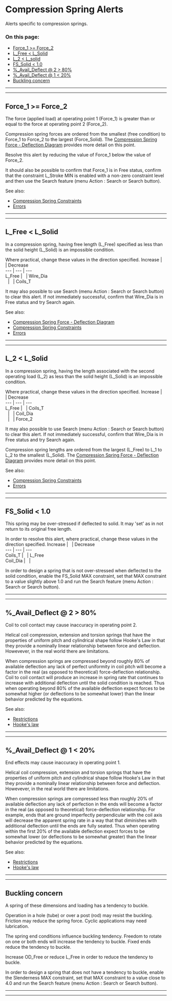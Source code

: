 # Compression Spring Alerts &nbsp; 

Alerts specific to compression springs. 

### On this page:   
 - [Force_1 >= Force_2](alerts.html#F1_GE_F2)  
 - [L_Free < L_Solid](alerts.html#L_Free_LT_L_Solid)  
 - [L_2 < L_solid](alerts.html#L_2_LT_L_Solid)  
 - [FS_Solid < 1.0](alerts.html#FS_Solid_LT_1)  
 - [%_Avail_Deflect @ 2 > 80%](alerts.html#PC_Avail_Deflect2_GT_80)  
 - [%_Avail_Deflect @ 1 < 20%](alerts.html#PC_Avail_Deflect1_LT_20)  
 - [Buckling concern](alerts.html#buckling)  

___

<a id="F1_GE_F2"></a>  
___

## Force_1 >= Force_2 
The force (applied load) at operating point 1 (Force_1) is greater than or equal to the force at operating point 2 (Force_2). 

Compression spring forces are ordered from the smallest (free condition) to Force_1 to Force_2 to the largest (Force_Solid). 
The [Compression Spring Force - Deflection Diagram](/docs/Help/img/ForceVsDeflection.png) provides more detail on this point. 

Resolve this alert by reducing the value of Force_1 below the value of Force_2. 

It should also be possible to 
confirm that Force_1 is in Free status, 
confirm that the constraint L_Stroke MIN is enabled with a non-zero constraint level 
and then use the Search feature (menu Action : Search or Search button). 

See also: 
 - [Compression Spring Constraints](/docs/Help/DesignTypes/Spring/Compression/description.html#c_springConstraints)   
 - [Errors](/docs/Help/errors.html)   

___

<a id="L_Free_LT_L_Solid"></a>  
___

## L_Free < L_Solid 
In a compression spring, 
having free length (L_Free) specified as less than the solid height (L_Solid) is an impossible condition. 

Where practical, change these values in the direction specified. 
Increase | &nbsp; | Decrease  
---      | ---    | ---  
 L_Free  | &nbsp; | Wire_Dia  
 &nbsp;  | &nbsp; | Coils_T

It may also possible to use Search (menu Action : Search or Search button) to clear this alert. 
If not immediately successful, confirm that Wire_Dia is in Free status and try Search again. 

See also: 
 - [Compression Spring Force - Deflection Diagram](/docs/Help/img/ForceVsDeflection.png)
 - [Compression Spring Constraints](/docs/Help/DesignTypes/Spring/Compression/description.html#c_springConstraints)   
 - [Errors](/docs/Help/errors.html)   

___

<a id="L_2_LT_L_Solid"></a>  
___

## L_2 < L_Solid 
In a compression spring, 
having the length associated with the second operating load (L_2) as less than the solid height (L_Solid) 
is an impossible condition. 

Where practical, change these values in the direction specified. 
Increase | &nbsp; | Decrease  
---     | ---    | ---  
 L_Free | &nbsp; | Coils_T  
 &nbsp; | &nbsp; | Coil_Dia  
 &nbsp; | &nbsp; | Force_2

It may also possible to use Search (menu Action : Search or Search button) to clear this alert. 
If not immediately successful, confirm that Wire_Dia is in Free status and try Search again. 

Compression spring lengths are ordered from the largest (L_Free) to L_1 to L_2 to the smallest (L_Solid). 
The [Compression Spring Force - Deflection Diagram](/docs/Help/img/ForceVsDeflection.png) provides more detail on this point. 

See also: 
 - [Compression Spring Constraints](/docs/Help/DesignTypes/Spring/Compression/description.html#c_springConstraints)   
 - [Errors](/docs/Help/errors.html)   

___

<a id="FS_Solid_LT_1"></a>  
___

##  FS_Solid < 1.0 
This spring may be over-stressed if deflected to solid.
It may 'set' as in not return to its original free length.

In order to resolve this alert, 
where practical, change these values in the direction specified. 
Increase  | &nbsp; | Decrease  
---       | ---    | ---  
 Coils_T  | &nbsp; | L_Free  
 Coil_Dia | &nbsp; | &nbsp;  

In order to design a spring that is not over-stressed when deflected to the solid condition, 
enable the FS_Solid MAX constraint, 
set that MAX constraint to a value slightly above 1.0 
and run the Search feature (menu Action : Search or Search button). 

___

<a id="PC_Avail_Deflect2_GT_80"></a>  
___

## %_Avail_Deflect @ 2 > 80% 
Coil to coil contact may cause inaccuracy in operating point 2.  

Helical coil compression, extension and torsion springs that have the properties of uniform pitch and cylindrical shape 
follow Hooke's Law in that they provide a nominally linear relationship between force and deflection. 
Howevever, in the real world there are limitations. 

When compression springs are compressed beyond roughly 80% of available deflection 
any lack of perfect uniformity in coil pitch will become a factor in the real (as opposed to theoretical) force-deflection relationship. 
Coil to coil contact will produce an increase in spring rate that continues to increase 
with additional deflection until the solid condition is reached.
Thus when operating beyond 80% of the available deflection expect forces to be somewhat higher (or deflections to be somewhat lower)
than the linear behavior predicted by the equations.  

 See also: 
  - [Restrictions](/docs/About/Legal/Restrictions.html)  
  - [Hooke's law](https://en.wikipedia.org/wiki/Hooke%27s_law)  

___

<a id="PC_Avail_Deflect1_LT_20"></a>  
___

## %_Avail_Deflect @ 1 < 20% 
End effects may cause inaccuracy in operating point 1.  

Helical coil compression, extension and torsion springs that have the properties of uniform pitch and cylindrical shape 
follow Hooke's Law in that they provide a nominally linear relationship between force and deflection. 
Howevever, in the real world there are limitations. 

When compression springs are compressed less than roughly 20% of available deflection 
any lack of perfection in the ends will become a factor in the real (as opposed to theoretical) force-deflection relationship. 
For example, ends that are ground imperfectly perpendicular with the coil axis will decrease the apparent spring rate 
in a way that that diminishes with additional deflection until the ends are fully seated. 
Thus when operating within the first 20% of the available deflection expect forces to be somewhat lower (or deflections to be somewhat greater)
than the linear behavior predicted by the equations.  

 See also: 
  - [Restrictions](/docs/About/Legal/Restrictions.html)  
  - [Hooke's law](https://en.wikipedia.org/wiki/Hooke%27s_law)  

___

<a id="buckling"></a>  
___

## Buckling concern 
A spring of these dimensions and loading has a tendency to buckle. 

Operation in a hole (tube) or over a post (rod) may resist the buckling. 
Friction may reduce the spring force. 
Cyclic applications may need lubrication. 

The spring end conditions influence buckling tendency. 
Freedom to rotate on one or both ends will increase the tendency to buckle.
Fixed ends reduce the tendency to buckle.

Increase OD_Free or reduce L_Free in order to reduce the tendency to buckle. 

In order to design a spring that does not have a tendency to buckle, 
enable the Slenderness MAX constraint, 
set that MAX constraint to a value close to 4.0 
and run the Search feature (menu Action : Search or Search button). 

___

<a id="padding"></a>  
___

##  
  
  &nbsp;   
  
  &nbsp;   
  
  &nbsp;   
  
  &nbsp;   
  
  &nbsp;   
  
  &nbsp;   
  
  &nbsp;   
  
  &nbsp;   
  
  &nbsp;   
  
  &nbsp;   
  
  &nbsp;   
  
  &nbsp;   
  
  &nbsp;   



